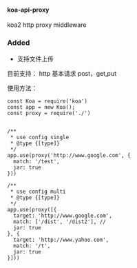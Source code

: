 #### koa-api-proxy

koa2 http proxy middleware

### Added
- 支持文件上传

目前支持： http 基本请求 post，get,put


使用方法：

```
const Koa = require('koa')
const app = new Koa();
const proxy = require('./')


/**
 * use config single
 * @type {[type]}
 */
app.use(proxy('http://www.google.com', {
  match: '/test',
  jar: true
}))

/**
 * use config multi
 * @type {[type]}
 */
app.use(proxy([{
  target: 'http://www.google.com',
  match: ['/dist', '/dist2'], //
  jar: true
}, {
  target: 'http://www.yahoo.com',
  match: '/t',
  jar: true
}]))

```


